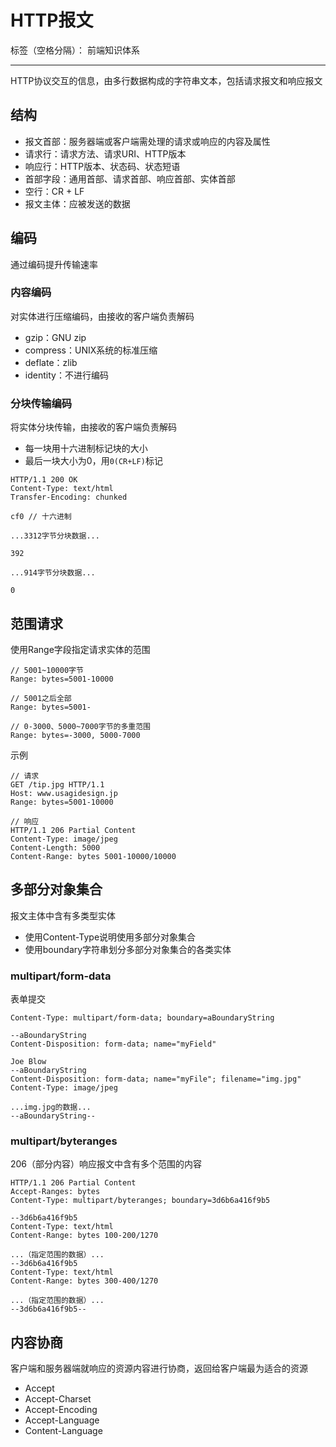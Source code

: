 # HTTP报文

标签（空格分隔）： 前端知识体系

---

HTTP协议交互的信息，由多行数据构成的字符串文本，包括请求报文和响应报文

## 结构

* 报文首部：服务器端或客户端需处理的请求或响应的内容及属性
 * 请求行：请求方法、请求URI、HTTP版本
 * 响应行：HTTP版本、状态码、状态短语
 * 首部字段：通用首部、请求首部、响应首部、实体首部
* 空行：CR + LF
* 报文主体：应被发送的数据

## 编码

通过编码提升传输速率

### 内容编码

对实体进行压缩编码，由接收的客户端负责解码

* gzip：GNU zip
* compress：UNIX系统的标准压缩
* deflate：zlib
* identity：不进行编码

### 分块传输编码

将实体分块传输，由接收的客户端负责解码

* 每一块用十六进制标记块的大小
* 最后一块大小为0，用`0(CR+LF)`标记

```
HTTP/1.1 200 OK
Content-Type: text/html
Transfer-Encoding: chunked

cf0 // 十六进制

...3312字节分块数据...

392

...914字节分块数据...

0
```

## 范围请求

使用Range字段指定请求实体的范围

```
// 5001~10000字节
Range: bytes=5001-10000

// 5001之后全部
Range: bytes=5001-

// 0-3000、5000~7000字节的多重范围
Range: bytes=-3000, 5000-7000
```

示例

```
// 请求
GET /tip.jpg HTTP/1.1
Host: www.usagidesign.jp
Range: bytes=5001-10000

// 响应
HTTP/1.1 206 Partial Content
Content-Type: image/jpeg
Content-Length: 5000
Content-Range: bytes 5001-10000/10000
```

## 多部分对象集合

报文主体中含有多类型实体

* 使用Content-Type说明使用多部分对象集合
* 使用boundary字符串划分多部分对象集合的各类实体

### multipart/form-data

表单提交

```
Content-Type: multipart/form-data; boundary=aBoundaryString

--aBoundaryString
Content-Disposition: form-data; name="myField"

Joe Blow
--aBoundaryString
Content-Disposition: form-data; name="myFile"; filename="img.jpg"
Content-Type: image/jpeg

...img.jpg的数据...
--aBoundaryString--
```

### multipart/byteranges

206（部分内容）响应报文中含有多个范围的内容

```
HTTP/1.1 206 Partial Content
Accept-Ranges: bytes
Content-Type: multipart/byteranges; boundary=3d6b6a416f9b5

--3d6b6a416f9b5
Content-Type: text/html
Content-Range: bytes 100-200/1270

...（指定范围的数据）...
--3d6b6a416f9b5
Content-Type: text/html
Content-Range: bytes 300-400/1270

...（指定范围的数据）...
--3d6b6a416f9b5--
```

## 内容协商

客户端和服务器端就响应的资源内容进行协商，返回给客户端最为适合的资源

* Accept
* Accept-Charset
* Accept-Encoding
* Accept-Language
* Content-Language
